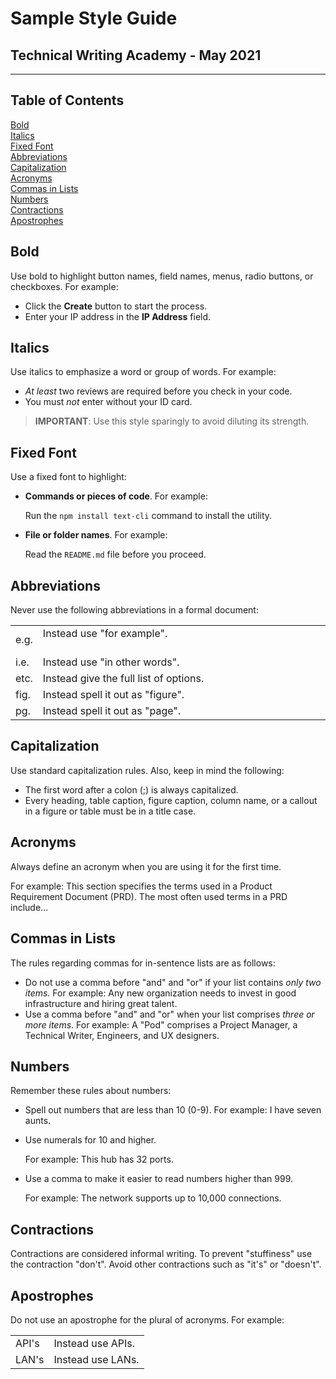 
# **Sample Style Guide** 
## Technical Writing Academy - May 2021
---

## Table of Contents
[Bold](#Bold) <br>
[Italics](#Italics) <br>
[Fixed Font](#Fixed-Font) <br>
[Abbreviations](#Abbreviations) <br>
[Capitalization](#Capitalization) <br>
[Acronyms](#Acronyms) <br>
[Commas in Lists](#Commas-in-Lists) <br>
[Numbers](#Numbers)<br>
[Contractions](#Contractions)<br>
[Apostrophes](#Apostrophes) <br>

## Bold
Use bold to highlight button names, field names, menus, radio buttons, or checkboxes. For example:
- Click the **Create** button to start the process.
- Enter your IP address in the **IP Address** field.


## Italics
Use italics to emphasize a word or group of words. For example:
- *At least* two reviews are required before you check in your code.
- You must *not* enter without your ID card.

>**IMPORTANT**: Use this style sparingly to avoid diluting its strength.

## Fixed Font
Use a fixed font to highlight: 
- **Commands or pieces of code**. For example:

    Run the `npm install text-cli` command to install the utility. 
- **File or folder names**. For example:

    Read the `README.md` file before you proceed.

## Abbreviations
Never use the following abbreviations in a formal document:

<table>
	<tr>
		<td>e.g.</td>
		<td>Instead use "for example". &nbsp;&nbsp;&nbsp;&nbsp;&nbsp;&nbsp;&nbsp;&nbsp;&nbsp;&nbsp;&nbsp;&nbsp;&nbsp;&nbsp;&nbsp;&nbsp;&nbsp;&nbsp;&nbsp;&nbsp;&nbsp;&nbsp;&nbsp;&nbsp;&nbsp;&nbsp;&nbsp;&nbsp;&nbsp;&nbsp;&nbsp;&nbsp;&nbsp;&nbsp;&nbsp;&nbsp;&nbsp;&nbsp;&nbsp;&nbsp;&nbsp;&nbsp;&nbsp;&nbsp;&nbsp;&nbsp;&nbsp;&nbsp;&nbsp;&nbsp;&nbsp;&nbsp;&nbsp;&nbsp;&nbsp;&nbsp;&nbsp;&nbsp;&nbsp;&nbsp;&nbsp;&nbsp;&nbsp;&nbsp;&nbsp;&nbsp;&nbsp;&nbsp;&nbsp;&nbsp;&nbsp;&nbsp;&nbsp;&nbsp;&nbsp;&nbsp;&nbsp;&nbsp;&nbsp;&nbsp;&nbsp;&nbsp;&nbsp;&nbsp;&nbsp;&nbsp;&nbsp;&nbsp;&nbsp;&nbsp;&nbsp;&nbsp;&nbsp;&nbsp;&nbsp;&nbsp;&nbsp;&nbsp;&nbsp;&nbsp;&nbsp;&nbsp;&nbsp;&nbsp;&nbsp;&nbsp;&nbsp;&nbsp;&nbsp;&nbsp;&nbsp;&nbsp;&nbsp;&nbsp;&nbsp;&nbsp;&nbsp;&nbsp;&nbsp;&nbsp;&nbsp;&nbsp;&nbsp;&nbsp;&nbsp;&nbsp;&nbsp;&nbsp;&nbsp;&nbsp;&nbsp;&nbsp;&nbsp;&nbsp;&nbsp;&nbsp;&nbsp;&nbsp;&nbsp;&nbsp;&nbsp;&nbsp;&nbsp;&nbsp;&nbsp;&nbsp;&nbsp;&nbsp;
		</td>
	</tr>
	<tr>
		<td>i.e.</td>
		<td>Instead use "in other words".</td>
	</tr>
	<tr>
		<td>etc.</td>
		<td>Instead give the full list of options.</td>
	</tr>
    <tr>
		<td>fig.</td>
		<td>Instead spell it out as "figure".</td>
	</tr>
    <tr>
		<td>pg.</td>
		<td>Instead spell it out as "page".</td>
	</tr>
</table>


## Capitalization
Use standard capitalization rules. Also, keep in mind the following:
- The first word after a colon (;) is always capitalized.
- Every heading, table caption, figure caption, column name, or a callout in a figure or table must be in a title case.


## Acronyms
Always define an acronym when you are using it for the first time.

For example: This section specifies the terms used in a Product Requirement Document (PRD). The most often used terms in a PRD include...

## Commas in Lists
The rules regarding commas for in-sentence lists are as follows:
- Do not use a comma before "and" and "or" if your list contains *only two items.* For example:
Any new organization needs to invest in good infrastructure and hiring great talent.
- Use a comma before "and" and "or" when your list comprises *three or more items*. For example: A "Pod" comprises a Project Manager, a Technical Writer, Engineers, and UX designers.


## Numbers
Remember these rules about numbers:
- Spell out numbers that are less than 10 (0-9). 
For example: I have seven aunts.
- Use numerals for 10 and higher. 

  For example: This hub has 32 ports.
- Use a comma to make it easier to read numbers higher than 999. 

  For example: The network supports up to 10,000 connections.


## Contractions
Contractions are considered informal writing. To prevent "stuffiness" use the contraction "don't". Avoid other contractions such as "it's" or "doesn't".


## Apostrophes
Do not use an apostrophe for the plural of acronyms. For example:


<table>
	 <tr>
		<td>API's</td>
		<td>Instead use APIs.</td>
	</tr>
    <tr>
		<td>LAN's</td>
		<td>Instead use LANs.</td>
	</tr>
</table>


